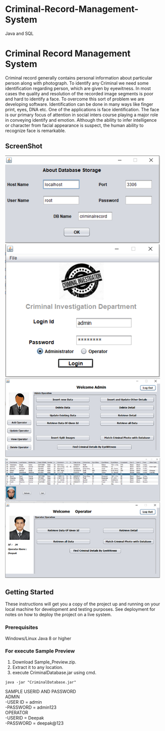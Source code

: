 # Criminal-Record-Management-System
Java and SQL
# Criminal Record Management System

Criminal record generally contains personal information about particular person along with photograph. To identify any Criminal we need some identification regarding person, which are given by eyewitness. In most cases the quality and resolution of the recorded image segments is poor and hard to identify a face. To overcome this sort of problem we are developing software. Identification can be done in many ways like finger print, eyes, DNA etc. One of the applications is face identification. The face is our primary focus of attention in social inters course playing a major role in conveying identify and emotion. Although the ability to infer intelligence or character from facial appearance is suspect, the human ability to recognize face is remarkable.

## ScreenShot

<img src="ScreenShot/screenshot1.jpg" width="500" />
<img src="ScreenShot/screenshot2.jpg" width="500" />
<img src="ScreenShot/screenshot3.jpg" width="500" />
<img src="ScreenShot/screenshot4.jpg" width="500" />
<img src="ScreenShot/screenshot5.jpg" width="500" />

## Getting Started

These instructions will get you a copy of the project up and running on your local machine for development and testing purposes. See deployment for notes on how to deploy the project on a live system.



### Prerequisites

Windows/Linux
Java 8 or higher

### For execute Sample Preview

1. Download Sample_Preview.zip.
2. Extract it to any location.
2. execute CriminalDatabase.jar using cmd.
```
java -jar "CriminalDatabase.jar"
```
SAMPLE USERID AND PASSWORD<br/>
ADMIN<br/>
-USER ID = admin<br/>
-PASSWORD = admin123<br/>
OPERATOR<br/>
-USERID = Deepak<br/>
-PASSWORD = deepak@123<br/>
